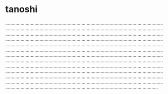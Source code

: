 # tanoshi

........................................................................................................................................................................................................................................................................................................................................................................................................................................................................................................................................................................................................................................................................................................................................................................................................................................................................................................................................................................................................................................................................................................................................................................................................................................................................................................................................................................................................................................................................................................................................................................................................................................................................